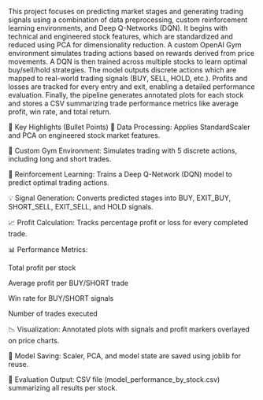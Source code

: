 This project focuses on predicting market stages and generating trading signals using a combination of data preprocessing, custom reinforcement learning environments,
and Deep Q-Networks (DQN). It begins with technical and engineered stock features, which are standardized and reduced using PCA for dimensionality reduction. 
A custom OpenAI Gym environment simulates trading actions based on rewards derived from price movements. A DQN is then trained across multiple stocks to learn optimal 
buy/sell/hold strategies. The model outputs discrete actions which are mapped to real-world trading signals (BUY, SELL, HOLD, etc.). Profits and losses are tracked for
every entry and exit, enabling a detailed performance evaluation. Finally, the pipeline generates annotated plots for each stock and stores a CSV summarizing trade 
performance metrics like average profit, win rate, and total return.

📌 Key Highlights (Bullet Points)
🔄 Data Processing: Applies StandardScaler and PCA on engineered stock market features.

🧠 Custom Gym Environment: Simulates trading with 5 discrete actions, including long and short trades.

🤖 Reinforcement Learning: Trains a Deep Q-Network (DQN) model to predict optimal trading actions.

💡 Signal Generation: Converts predicted stages into BUY, EXIT_BUY, SHORT_SELL, EXIT_SELL, and HOLD signals.

📈 Profit Calculation: Tracks percentage profit or loss for every completed trade.

📊 Performance Metrics:

Total profit per stock

Average profit per BUY/SHORT trade

Win rate for BUY/SHORT signals

Number of trades executed

📉 Visualization: Annotated plots with signals and profit markers overlayed on price charts.

💾 Model Saving: Scaler, PCA, and model state are saved using joblib for reuse.

📁 Evaluation Output: CSV file (model_performance_by_stock.csv) summarizing all results per stock.
